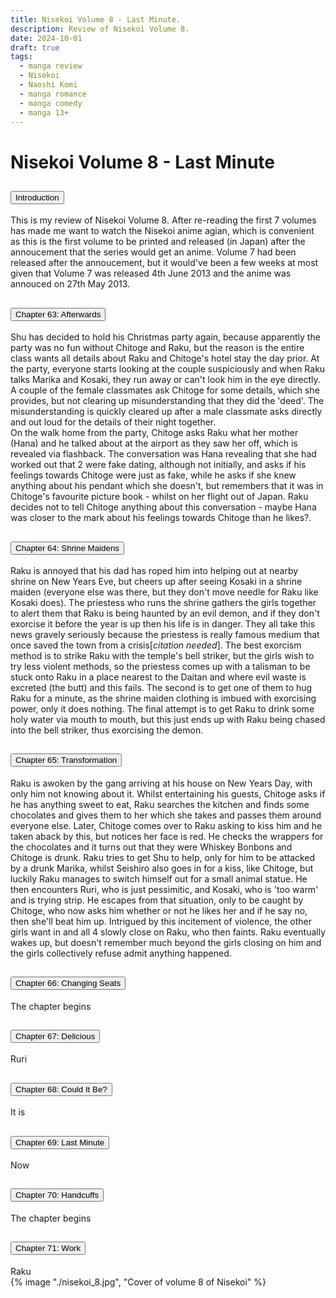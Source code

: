 ```yaml
---
title: Nisekoi Volume 8 - Last Minute.
description: Review of Nisekoi Volume 8.
date: 2024-10-01
draft: true
tags:
  - manga review
  - Nisekoi
  - Naoshi Komi
  - manga romance
  - manga comedy
  - manga 13+
---
```


<div class="container fluid">
  <h1 class="col align-self-center">Nisekoi Volume 8 - Last Minute</h1>
  <div class="row justify-content-center">
    <div class="col-8">  
        <div class="accordion" id="accordionObject">
            <div class="accordion-item">
            <h2 class="accordion-header" id="headingOne">
                <button class="accordion-button" 
                    type="button" 
                    data-bs-toggle="collapse" 
                    data-bs-target="#collapseOne" 
                    aria-expanded="true" 
                    aria-controls="collapseOne">
                    Introduction
                </button>
            </h2>
                <div id="collapseOne" 
                class="accordion-collapse collapse show" 
                aria-labelledby="headingOne"
                data-bs-parent="#accordionObject">
                <div class="accordion-body">
                This is my review of Nisekoi Volume 8. After re-reading the first 7 volumes has made me want to watch the Nisekoi anime agian, which is convenient as this is the first volume to be printed and released (in Japan) after the annoucement that the series would get an anime. Volume 7 had been released after the annoucement, but it would've been a few weeks at most given that Volume 7 was released 4th June 2013 and the anime was annouced on 27th May 2013.
                    </div>
                </div>
            </div>
            <div class="accordion-item">
            <h2 class="accordion-header" id="headingTwo">
                <button class="accordion-button collapsed" 
                type="button" 
                data-bs-toggle="collapse" 
                data-bs-target="#collapseTwo" 
                aria-expanded="false" 
                aria-controls="collapseTwo">
                Chapter 63: Afterwards
                </button>
                </h2>
                <div id="collapseTwo" 
                    class="accordion-collapse collapse" 
                    aria-labelledby="headingTwo"
                    data-bs-parent="#accordionObject">
                    <div class="accordion-body">
                    Shu has decided to hold his Christmas party again, because apparently the party was no fun without Chitoge and Raku, but the reason is the entire class wants all details about Raku and Chitoge's hotel stay the day prior. At the party, everyone starts looking at the couple suspiciously and when Raku talks Marika and Kosaki, they run away or can't look him in the eye directly. A couple of the female classmates ask Chitoge for some details, which she provides, but not clearing up misunderstanding that they did the 'deed'. The misunderstanding is quickly cleared up after a male classmate asks directly and out loud for the details of their night together. <br />
                    On the walk home from the party, Chitoge asks Raku what her mother (Hana) and he talked about at the airport as they saw her off, which is revealed via flashback. The conversation was Hana revealing that she had worked out that 2 were fake dating, although not initially, and asks if his feelings towards Chitoge were just as fake, while he asks if she knew anything about his pendant which she doesn't, but remembers that it was in Chitoge's favourite picture book - whilst on her flight out of Japan. Raku decides not to tell Chitoge anything about this conversation - maybe Hana was closer to the mark about his feelings towards Chitoge than he likes?. 
                    </div>
                </div>
            </div>
            <div class="accordion-item">
            <h2 class="accordion-header" id="headingThree">
                <button class="accordion-button collapsed" 
                type="button" 
                data-bs-toggle="collapse" 
                data-bs-target="#collapseThree" 
                aria-expanded="false" 
                aria-controls="collapseThree">
                Chapter 64: Shrine Maidens
                </button>
                </h2>
                <div id="collapseThree" 
                    class="accordion-collapse collapse" 
                    aria-labelledby="headingThree"
                    data-bs-parent="#accordionObject">
                    <div class="accordion-body">
                   Raku is annoyed that his dad has roped him into helping out at nearby shrine on New Years Eve, but cheers up after seeing Kosaki in a shrine maiden (everyone else was there, but they don't move needle for Raku like Kosaki does). The priestess who runs the shrine gathers the girls together to alert them that Raku is being haunted by an evil demon, and if they don't exorcise it before the year is up then his life is in danger. They all take this news gravely seriously because the priestess is really famous medium that once saved the town from a crisis[<i>citation needed</i>]. The best exorcism method is to strike Raku with the temple's bell striker, but the girls wish to try less violent methods, so the priestess comes up with a talisman to be stuck onto Raku in a place nearest to the Daitan and where evil waste is excreted (the butt) and this fails. The second is to get one of them to hug Raku for a minute, as the shrine maiden clothing is imbued with exorcising power, only it does nothing. The final attempt is to get Raku to drink some holy water via mouth to mouth, but this just ends up with Raku being chased into the bell striker, thus exorcising the demon.
                    </div>
                </div>
            </div>
            <div class="accordion-item">
            <h2 class="accordion-header" id="headingFour">
                <button class="accordion-button collapsed" 
                type="button" 
                data-bs-toggle="collapse" 
                data-bs-target="#collapseFour" 
                aria-expanded="false" 
                aria-controls="collapseFour">
                Chapter 65: Transformation
                </button>
                </h2>
                <div id="collapseFour" 
                    class="accordion-collapse collapse" 
                    aria-labelledby="headingFour"
                    data-bs-parent="#accordionObject">
                    <div class="accordion-body">
                    Raku is awoken by the gang arriving at his house on New Years Day, with only him not knowing about it. Whilst entertaining his guests, Chitoge asks if he has anything sweet to eat, Raku searches the kitchen and finds some chocolates and gives them to her which she takes and passes them around everyone else. Later, Chitoge comes over to Raku asking to kiss him and he taken aback by this, but notices her face is red. He checks the wrappers for the chocolates and it turns out that they were Whiskey Bonbons and Chitoge is drunk. Raku tries to get Shu to help, only for him to be attacked by a drunk Marika, whilst Seishiro also goes in for a kiss, like Chitoge, but luckily Raku manages to switch himself out for a small animal statue. He then encounters Ruri, who is just pessimitic, and Kosaki, who is 'too warm' and is trying strip. He escapes from that situation, only to be caught by Chitoge, who now asks him whether or not he likes her and if he say no, then she'll beat him up. Intrigued by this incitement of violence, the other girls want in and all 4 slowly close on Raku, who then faints. Raku eventually wakes up, but doesn't remember much beyond the girls closing on him and the girls collectively refuse admit anything happened.
                    </div>
                </div>
            </div>
            <div class="accordion-item">
            <h2 class="accordion-header" id="headingFive">
                <button class="accordion-button collapsed" 
                type="button" 
                data-bs-toggle="collapse" 
                data-bs-target="#collapseFive" 
                aria-expanded="false" 
                aria-controls="collapseFive">
                Chapter 66: Changing Seats
                </button>
                </h2>
                <div id="collapseFive" 
                    class="accordion-collapse collapse" 
                    aria-labelledby="headingFive"
                    data-bs-parent="#accordionObject">
                    <div class="accordion-body">
                    The chapter begins 
                    </div>
                </div>
            </div>
            <div class="accordion-item">
            <h2 class="accordion-header" id="headingSix">
                <button class="accordion-button collapsed" 
                type="button" 
                data-bs-toggle="collapse" 
                data-bs-target="#collapseSix" 
                aria-expanded="false" 
                aria-controls="collapseSix">
                Chapter 67: Delicious
                </button>
                </h2>
                <div id="collapseSix" 
                    class="accordion-collapse collapse" 
                    aria-labelledby="headingSix"
                    data-bs-parent="#accordionObject">
                    <div class="accordion-body">
                    Ruri 
                    </div>
                </div>
            </div>
            <div class="accordion-item">
            <h2 class="accordion-header" id="headingSeven">
                <button class="accordion-button collapsed" 
                type="button" 
                data-bs-toggle="collapse" 
                data-bs-target="#collapseSeven" 
                aria-expanded="false" 
                aria-controls="collapseSeven">
                Chapter 68: Could It Be?
                </button>
                </h2>
                <div id="collapseSeven" 
                    class="accordion-collapse collapse" 
                    aria-labelledby="headingSeven"
                    data-bs-parent="#accordionObject">
                    <div class="accordion-body">
                      It is 
                    </div>
                </div>
            </div>
            <div class="accordion-item">
            <h2 class="accordion-header" id="headingEight">
                <button class="accordion-button collapsed" 
                type="button" 
                data-bs-toggle="collapse" 
                data-bs-target="#collapseEight" 
                aria-expanded="false" 
                aria-controls="collapseEight">
                Chapter 69: Last Minute
                </button>
                </h2>
                <div id="collapseEight" 
                    class="accordion-collapse collapse" 
                    aria-labelledby="headingEight"
                    data-bs-parent="#accordionObject">
                    <div class="accordion-body">
                    Now 
                    </div>
                </div>
            </div>
            <div class="accordion-item">
            <h2 class="accordion-header" id="headingNine">
                <button class="accordion-button collapsed" 
                type="button" 
                data-bs-toggle="collapse" 
                data-bs-target="#collapseNine" 
                aria-expanded="false" 
                aria-controls="collapseNine">
                Chapter 70: Handcuffs
                </button>
                </h2>
                <div id="collapseNine" 
                    class="accordion-collapse collapse" 
                    aria-labelledby="headingNine"
                    data-bs-parent="#accordionObject">
                    <div class="accordion-body">
                    The chapter begins 
                    </div>
                </div>
            </div>
            <div class="accordion-item">
            <h2 class="accordion-header" id="headingTen">
                <button class="accordion-button collapsed" 
                type="button" 
                data-bs-toggle="collapse" 
                data-bs-target="#collapseTen" 
                aria-expanded="false" 
                aria-controls="collapseTen">
                Chapter 71: Work
                </button>
            </h2>
                <div id="collapseTen" 
                    class="accordion-collapse collapse" 
                    aria-labelledby="headingTen"
                    data-bs-parent="#accordionObject">
                    <div class="accordion-body">
                    Raku 
                    </div>
                </div>
            </div>
        </div>
    </div>
        {% image "./nisekoi_8.jpg", "Cover of volume 8 of Nisekoi" %}
    </div>
  </div>
</div>